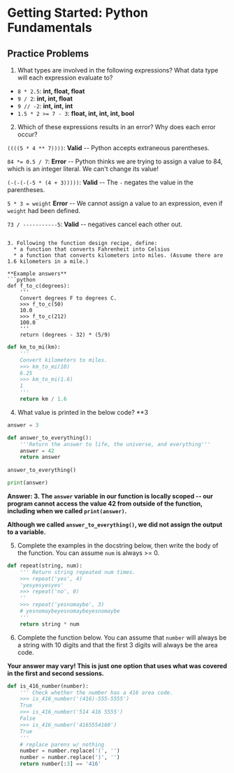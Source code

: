 # Getting Started: Python Fundamentals
## Practice Problems

1. What types are involved in the following expressions? What data type will each expression evaluate to?
  - `8 * 2.5`: **int, float, float**
  - `9 / 2`: **int, int, float**
  - `9 // -2`: **int, int, int**
  - `1.5 * 2 >= 7 - 3`: **float, int, int, int, bool**

2. Which of these expressions results in an error? Why does each error occur?

`((((5 * 4 ** 7))))`: **Valid** -- Python accepts extraneous parentheses.

`84 *= 0.5 / 7`: **Error** -- Python thinks we are trying to assign a value to 84, which is an integer literal. We can't change its value!

`(-(-(-(-5 * (4 + 3)))))`: **Valid** -- The `-` negates the value in the parentheses.

`5 * 3 = weight` **Error** -- We cannot assign a value to an expression, even if `weight` had been defined.

`73 / -----------5`: **Valid** -- negatives cancel each other out.
```

3. Following the function design recipe, define:
  * a function that converts Fahrenheit into Celsius
  * a function that converts kilometers into miles. (Assume there are 1.6 kilometers in a mile.)

**Example answers**
```python
def f_to_c(degrees):
    '''
    Convert degrees F to degrees C.
    >>> f_to_c(50)
    10.0
    >>> f_to_c(212)
    100.0
    '''
    return (degrees - 32) * (5/9)
```
```python
def km_to_mi(km):
    '''
    Convert kilometers to miles.
    >>> km_to_mi(10)
    6.25
    >>> km_to_mi(1.6)
    1
    '''
    return km / 1.6
```


4. What value is printed in the below code? **3

```python
answer = 3

def answer_to_everything():
    '''Return the answer to life, the universe, and everything'''
    answer = 42
    return answer
    
answer_to_everything()

print(answer)
```

**Answer: 3. The `answer` variable in our function is locally scoped -- our program cannot access the value 42 from outside of the function, including when we called `print(answer)`.**

**Although we called `answer_to_everything()`, we did not assign the output to a variable.**

5. Complete the examples in the docstring below, then write the body of the function. You can assume `num` is always >= 0.

```python
def repeat(string, num):
    ''' Return string repeated num times.
    >>> repeat('yes', 4)
    'yesyesyesyes'
    >>> repeat('no', 0)
    ''
    >>> repeat('yesnomaybe', 3)
    # yesnomaybeyesnomaybeyesnomaybe
    '''
    return string * num
```

6. Complete the function below. You can assume that `number` will always be a string with 10 digits and that the first 3 digits will always be the area code.

**Your answer may vary! This is just one option that uses what was covered in the first and second sessions.**

```python
def is_416_number(number):
    ''' Check whether the number has a 416 area code.
    >>> is_416_number('(416)-555-5555')
    True
    >>> is_416_number('514 416 5555')
    False
    >>> is_416_number('4165554160')
    True
    '''
    # replace parens w/ nothing
    number = number.replace('(', '')
    number = number.replace(')', '')
    return number[:3] == '416'
```